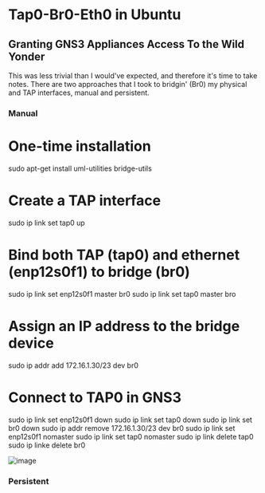 # Tap0-Br0-Eth0 in Ubuntu
## Granting GNS3 Appliances Access To the Wild Yonder

This was less trivial than I would've expected, and therefore it's time to take notes. There are two approaches that I took to bridgin' (Br0) my physical and TAP interfaces, manual and persistent.

### Manual
# One-time installation
sudo apt-get install uml-utilities bridge-utils

# Create a TAP interface
sudo ip link set tap0 up

# Bind both TAP (tap0) and ethernet (enp12s0f1) to bridge (br0)
sudo ip link set enp12s0f1 master br0
sudo ip link set tap0 master bro

# Assign an IP address to the bridge device
sudo ip addr add 172.16.1.30/23 dev br0

# Connect to TAP0 in GNS3


sudo ip link set enp12s0f1 down
sudo ip link set tap0 down
sudo ip link set br0 down
sudo ip addr remove 172.16.1.30/23 dev br0
sudo ip link set enp12s0f1 nomaster
sudo ip link set tap0 nomaster
sudo ip link delete tap0
sudo ip linke delete br0

![image](https://github.com/user-attachments/assets/72046eaa-30d0-4409-9b18-5d2958aed384)

### Persistent
